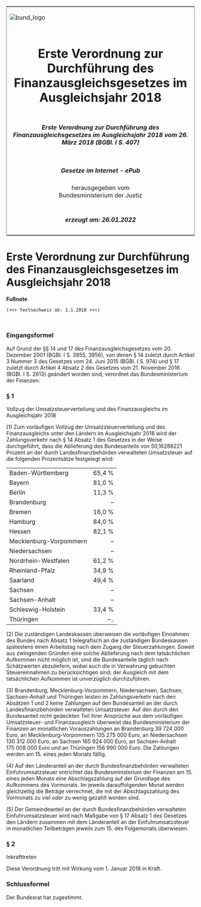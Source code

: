 <span id="DECKBLATT.html"></span>

<table border="0" frame="border" width="100%">

<tr valign="top">

<td align="left">

![bund\_logo](BfJ_2021_Web_de_de.gif)

</td>

<td align="right">

 

</td>

</tr>

<tr align="center" valign="middle">

<td colspan="2">

# Erste Verordnung zur Durchführung des Finanzausgleichsgesetzes im Ausgleichsjahr 2018

</td>

</tr>

<tr align="center" valign="middle">

<td colspan="2">

##### Erste Verordnung zur Durchführung des Finanzausgleichsgesetzes im Ausgleichsjahr 2018 vom 26. März 2018 (BGBl. I S. 407)

</td>

</tr>

<tr align="center" valign="middle">

<td colspan="2">

  
  

##### Gesetze im Internet - ePub  
  
herausgegeben vom  
Bundesministerium der Justiz

</td>

</tr>

<tr align="center" valign="bottom">

<td colspan="2">

  
  

##### erzeugt am: 26.01.2022

</td>

</tr>

</table>

<span id="BJNR040700018.html"></span>

# Erste Verordnung zur Durchführung des Finanzausgleichsgesetzes im Ausgleichsjahr 2018

<div>

  
**Fußnote**

<div class="jnhtml">

<div>

<div class="jurAbsatz">

  

``` 
(+++ Textnachweis ab: 1.1.2018 +++)

 
```

</div>

</div>

</div>

</div>

<span id="BJNR040700018BJNE000100000.html"></span>

### Eingangsformel  

<div>

<div class="jnhtml">

<div>

<div class="jurAbsatz">

Auf Grund der §§ 14 und 17 des Finanzausgleichsgesetzes vom 20. Dezember
2001 (BGBl. I S. 3955, 3956), von denen § 14 zuletzt durch Artikel 3
Nummer 3 des Gesetzes vom 24. Juni 2015 (BGBl. I S. 974) und § 17
zuletzt durch Artikel 4 Absatz 2 des Gesetzes vom 21. November 2016
(BGBl. I S. 2613) geändert worden sind, verordnet das Bundesministerium
der Finanzen:

</div>

</div>

</div>

</div>

<span id="BJNR040700018BJNE000200000.html"></span>

### § 1  
Vollzug der Umsatzsteuerverteilung und des Finanzausgleichs im Ausgleichsjahr 2018

<div>

<div class="jnhtml">

<div>

<div class="jurAbsatz">

(1) Zum vorläufigen Vollzug der Umsatzsteuerverteilung und des
Finanzausgleichs unter den Ländern im Ausgleichsjahr 2018 wird der
Zahlungsverkehr nach § 14 Absatz 1 des Gesetzes in der Weise
durchgeführt, dass die Ablieferung des Bundesanteils von 50,16288221
Prozent an der durch Landesfinanzbehörden verwalteten Umsatzsteuer auf
die folgenden Prozentsätze festgelegt wird:

|                        |        |
| ---------------------- | -----: |
| Baden-Württemberg      | 65,4 % |
| Bayern                 | 81,0 % |
| Berlin                 | 11,3 % |
| Brandenburg            |      – |
| Bremen                 | 16,0 % |
| Hamburg                | 84,0 % |
| Hessen                 | 82,1 % |
| Mecklenburg-Vorpommern |      – |
| Niedersachsen          |      – |
| Nordrhein-Westfalen    | 61,2 % |
| Rheinland-Pfalz        | 34,9 % |
| Saarland               | 49,4 % |
| Sachsen                |      – |
| Sachsen-Anhalt         |      – |
| Schleswig-Holstein     | 33,4 % |
| Thüringen              |    – . |

(2) Die zuständigen Landeskassen überweisen die vorläufigen Einnahmen
des Bundes nach Absatz 1 telegrafisch an die zuständigen Bundeskassen
spätestens einen Arbeitstag nach dem Zugang der Steuerzahlungen. Soweit
aus zwingenden Gründen eine solche Ablieferung nach dem tatsächlichen
Aufkommen nicht möglich ist, sind die Bundesanteile täglich nach
Schätzwerten abzuliefern, wobei auch die in Verwahrung gebuchten
Steuereinnahmen zu berücksichtigen sind; der Ausgleich mit dem
tatsächlichen Aufkommen ist unverzüglich durchzuführen.

</div>

<div class="jurAbsatz">

(3) Brandenburg, Mecklenburg-Vorpommern, Niedersachsen, Sachsen,
Sachsen-Anhalt und Thüringen leisten im Zahlungsverkehr nach den
Absätzen 1 und 2 keine Zahlungen auf den Bundesanteil an der durch
Landesfinanzbehörden verwalteten Umsatzsteuer. Auf den durch den
Bundesanteil nicht gedeckten Teil ihrer Ansprüche aus dem vorläufigen
Umsatzsteuer- und Finanzausgleich überweist das Bundesministerium der
Finanzen an monatlichen Vorauszahlungen an Brandenburg 39 724 000 Euro,
an Mecklenburg-<span style="white-space: nowrap">Vorpommern</span>
135 275 000 Euro, an Niedersachsen
<span style="white-space: nowrap">130 312 000</span> Euro, an Sachsen
165 924 000 Euro, an Sachsen-Anhalt 175 008 000 Euro und an Thüringen
156 990 000 Euro. Die Zahlungen werden am 15. eines jeden Monats fällig.

</div>

<div class="jurAbsatz">

(4) Auf den Länderanteil an der durch Bundesfinanzbehörden verwalteten
Einfuhrumsatzsteuer entrichtet das Bundesministerium der Finanzen am 15.
eines jeden Monats eine Abschlagszahlung auf der Grundlage des
Aufkommens des Vormonats. Im jeweils darauffolgenden Monat werden
gleichzeitig die Beträge verrechnet, die mit der Abschlagszahlung des
Vormonats zu viel oder zu wenig gezahlt worden sind.

</div>

<div class="jurAbsatz">

(5) Der Gemeindeanteil an der durch Bundesfinanzbehörden verwalteten
Einfuhrumsatzsteuer wird nach Maßgabe von § 17 Absatz 1 des Gesetzes den
Ländern zusammen mit dem Länderanteil an der Einfuhrumsatzsteuer in
monatlichen Teilbeträgen jeweils zum 15. des Folgemonats überwiesen.

</div>

</div>

</div>

</div>

<span id="BJNR040700018BJNE000300000.html"></span>

### § 2  
Inkrafttreten

<div>

<div class="jnhtml">

<div>

<div class="jurAbsatz">

Diese Verordnung tritt mit Wirkung vom 1. Januar 2018 in Kraft.

</div>

</div>

</div>

</div>

<span id="BJNR040700018BJNE000400000.html"></span>

### Schlussformel  

<div>

<div class="jnhtml">

<div>

<div class="jurAbsatz">

Der Bundesrat hat zugestimmt.

</div>

</div>

</div>

</div>
